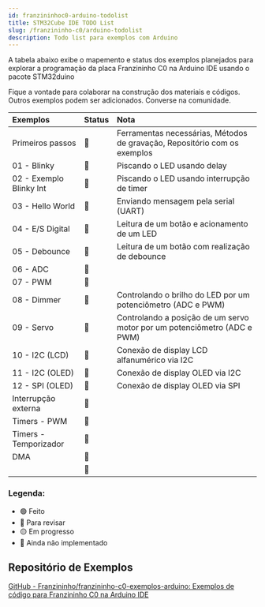 ```yaml
---
id: franzininhoc0-arduino-todolist
title: STM32Cube IDE TODO List
slug: /franzininho-c0/arduino-todolist
description: Todo list para exemplos com Arduino
---
```


A tabela abaixo exibe o mapemento e status dos exemplos planejados para explorar a programação da placa Franzininho C0 na Arduino IDE usando o pacote STM32duino

Fique a vontade para colaborar na construção dos materiais e códigos. Outros exemplos podem ser adicionados. Converse na comunidade.

| Exemplos                | Status | Nota                                                                      |
| :---------------------- | :----- | :------------------------------------------------------------------------ |
| Primeiros passos        | 🔵     | Ferramentas necessárias, Métodos de gravação, Repositório com os exemplos |
| 01 - Blinky             | 🔵     | Piscando o LED usando delay                                               |
| 02 - Exemplo Blinky Int | 🔴      | Piscando o LED usando interrupção de timer                                                                    |              |
| 03 - Hello World        | 🔵     | Enviando mensagem pela serial (UART)                                      |
| 04 - E/S Digital        | 🔵     | Leitura de um botão e acionamento de um LED                               |
| 05 - Debounce           | 🔵     | Leitura de um botão com realização de debounce                            |
| 06 - ADC                | 🔴     |                                                                           |
| 07 - PWM                | 🔴     |                                                                           |
| 08 - Dimmer             | 🔴     | Controlando o brilho do LED por um potenciômetro (ADC e PWM)              |
| 09 - Servo              | 🔴     | Controlando a posição de um servo motor por um potenciômetro (ADC e PWM)  |
| 10 - I2C (LCD)          | 🔵     | Conexão de display LCD alfanumérico via I2C                               |
| 11 - I2C (OLED)         | 🔴     | Conexão de display OLED via I2C                                           |
| 12 - SPI (OLED)         | 🔵     | Conexão de display OLED via SPI                                           |
| Interrupção externa     | 🔴     |                                                                           |
| Timers - PWM            | 🔴     |                                                                           |
| Timers - Temporizador   | 🔴     |                                                                           |
| DMA                     | 🔴     |                                                                           |
|                         | 🔴     |                                                                           |


### Legenda:

- 🟢 Feito
- 🔵 Para revisar
- 🟡 Em progresso
- 🔴 Ainda não implementado

## Repositório de Exemplos

[GitHub - Franzininho/franzininho-c0-exemplos-arduino: Exemplos de código para Franzininho C0 na Arduino IDE](https://github.com/Franzininho/franzininho-c0-exemplos-arduino)